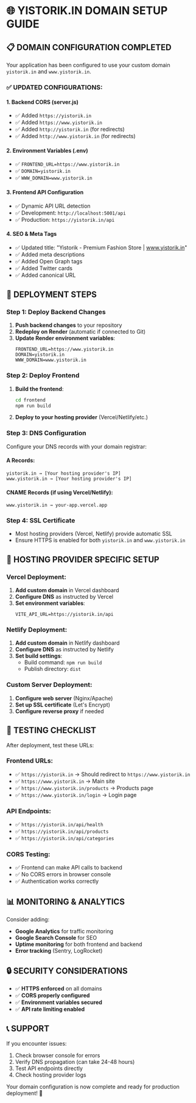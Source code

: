 # 🌐 YISTORIK.IN DOMAIN SETUP GUIDE

## **📋 DOMAIN CONFIGURATION COMPLETED**

Your application has been configured to use your custom domain `yistorik.in` and `www.yistorik.in`.

### **✅ UPDATED CONFIGURATIONS:**

#### **1. Backend CORS (server.js)**
- ✅ Added `https://yistorik.in`
- ✅ Added `https://www.yistorik.in`
- ✅ Added `http://yistorik.in` (for redirects)
- ✅ Added `http://www.yistorik.in` (for redirects)

#### **2. Environment Variables (.env)**
- ✅ `FRONTEND_URL=https://www.yistorik.in`
- ✅ `DOMAIN=yistorik.in`
- ✅ `WWW_DOMAIN=www.yistorik.in`

#### **3. Frontend API Configuration**
- ✅ Dynamic API URL detection
- ✅ Development: `http://localhost:5001/api`
- ✅ Production: `https://yistorik.in/api`

#### **4. SEO & Meta Tags**
- ✅ Updated title: "Yistorik - Premium Fashion Store | www.yistorik.in"
- ✅ Added meta descriptions
- ✅ Added Open Graph tags
- ✅ Added Twitter cards
- ✅ Added canonical URL

## **🚀 DEPLOYMENT STEPS**

### **Step 1: Deploy Backend Changes**
1. **Push backend changes** to your repository
2. **Redeploy on Render** (automatic if connected to Git)
3. **Update Render environment variables**:
   ```
   FRONTEND_URL=https://www.yistorik.in
   DOMAIN=yistorik.in
   WWW_DOMAIN=www.yistorik.in
   ```

### **Step 2: Deploy Frontend**
1. **Build the frontend**:
   ```bash
   cd frontend
   npm run build
   ```
2. **Deploy to your hosting provider** (Vercel/Netlify/etc.)

### **Step 3: DNS Configuration**
Configure your DNS records with your domain registrar:

#### **A Records:**
```
yistorik.in → [Your hosting provider's IP]
www.yistorik.in → [Your hosting provider's IP]
```

#### **CNAME Records (if using Vercel/Netlify):**
```
www.yistorik.in → your-app.vercel.app
```

### **Step 4: SSL Certificate**
- Most hosting providers (Vercel, Netlify) provide automatic SSL
- Ensure HTTPS is enabled for both `yistorik.in` and `www.yistorik.in`

## **🔧 HOSTING PROVIDER SPECIFIC SETUP**

### **Vercel Deployment:**
1. **Add custom domain** in Vercel dashboard
2. **Configure DNS** as instructed by Vercel
3. **Set environment variables**:
   ```
   VITE_API_URL=https://yistorik.in/api
   ```

### **Netlify Deployment:**
1. **Add custom domain** in Netlify dashboard
2. **Configure DNS** as instructed by Netlify
3. **Set build settings**:
   - Build command: `npm run build`
   - Publish directory: `dist`

### **Custom Server Deployment:**
1. **Configure web server** (Nginx/Apache)
2. **Set up SSL certificate** (Let's Encrypt)
3. **Configure reverse proxy** if needed

## **🧪 TESTING CHECKLIST**

After deployment, test these URLs:

### **Frontend URLs:**
- ✅ `https://yistorik.in` → Should redirect to `https://www.yistorik.in`
- ✅ `https://www.yistorik.in` → Main site
- ✅ `https://www.yistorik.in/products` → Products page
- ✅ `https://www.yistorik.in/login` → Login page

### **API Endpoints:**
- ✅ `https://yistorik.in/api/health`
- ✅ `https://yistorik.in/api/products`
- ✅ `https://yistorik.in/api/categories`

### **CORS Testing:**
- ✅ Frontend can make API calls to backend
- ✅ No CORS errors in browser console
- ✅ Authentication works correctly

## **📊 MONITORING & ANALYTICS**

Consider adding:
- **Google Analytics** for traffic monitoring
- **Google Search Console** for SEO
- **Uptime monitoring** for both frontend and backend
- **Error tracking** (Sentry, LogRocket)

## **🔒 SECURITY CONSIDERATIONS**

- ✅ **HTTPS enforced** on all domains
- ✅ **CORS properly configured**
- ✅ **Environment variables secured**
- ✅ **API rate limiting enabled**

## **📞 SUPPORT**

If you encounter issues:
1. Check browser console for errors
2. Verify DNS propagation (can take 24-48 hours)
3. Test API endpoints directly
4. Check hosting provider logs

Your domain configuration is now complete and ready for production deployment! 🎉
